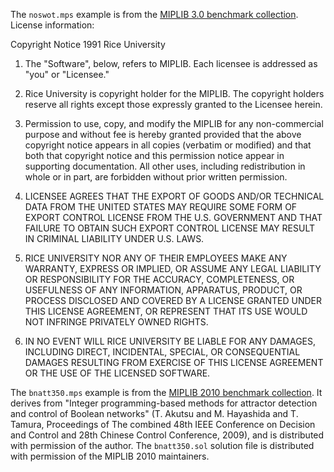 The ``noswot.mps`` example is from the [MIPLIB 3.0 benchmark collection](https://www.caam.rice.edu/~bixby/miplib/miplib.html). License information:

Copyright Notice
1991 Rice University
1. The "Software", below, refers to MIPLIB. Each licensee is addressed as "you" or "Licensee."

2. Rice University is copyright holder for the MIPLIB. The copyright holders reserve all rights except those expressly granted to the Licensee herein.

3. Permission to use, copy, and modify the MIPLIB for any non-commercial purpose and without fee is hereby granted provided that the above copyright notice appears in all copies (verbatim or modified) and that both that copyright notice and this permission notice appear in supporting documentation. All other uses, including redistribution in whole or in part, are forbidden without prior written permission.

4. LICENSEE AGREES THAT THE EXPORT OF GOODS AND/OR TECHNICAL DATA FROM THE UNITED STATES MAY REQUIRE SOME FORM OF EXPORT CONTROL LICENSE FROM THE U.S. GOVERNMENT AND THAT FAILURE TO OBTAIN SUCH EXPORT CONTROL LICENSE MAY RESULT IN CRIMINAL LIABILITY UNDER U.S. LAWS.

5. RICE UNIVERSITY NOR ANY OF THEIR EMPLOYEES MAKE ANY WARRANTY, EXPRESS OR IMPLIED, OR ASSUME ANY LEGAL LIABILITY OR RESPONSIBILITY FOR THE ACCURACY, COMPLETENESS, OR USEFULNESS OF ANY INFORMATION, APPARATUS, PRODUCT, OR PROCESS DISCLOSED AND COVERED BY A LICENSE GRANTED UNDER THIS LICENSE AGREEMENT, OR REPRESENT THAT ITS USE WOULD NOT INFRINGE PRIVATELY OWNED RIGHTS.

6. IN NO EVENT WILL RICE UNIVERSITY BE LIABLE FOR ANY DAMAGES, INCLUDING DIRECT, INCIDENTAL, SPECIAL, OR CONSEQUENTIAL DAMAGES RESULTING FROM EXERCISE OF THIS LICENSE AGREEMENT OR THE USE OF THE LICENSED SOFTWARE.

The ``bnatt350.mps`` example is from the [MIPLIB 2010 benchmark collection](http://miplib2010.zib.de/miplib2010/bnatt350.php). It derives from "Integer programming-based methods for attractor detection and control of Boolean networks" (T. Akutsu and M. Hayashida and T. Tamura, Proceedings of The combined 48th IEEE Conference on Decision and Control and 28th Chinese Control Conference, 2009), and is distributed with permission of the author. The ``bnatt350.sol`` solution file is distributed with permission of the MIPLIB 2010 maintainers.
